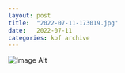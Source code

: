 ```yaml
---
layout:	post
title:	"2022-07-11-173019.jpg"
date:	2022-07-11
categories:	kof archive
---
```


![Image Alt](https://k0f.github.io/assets/2022-07-11-173019.jpg)